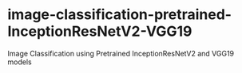 # image-classification-pretrained-InceptionResNetV2-VGG19
Image Classification using Pretrained InceptionResNetV2 and VGG19 models
